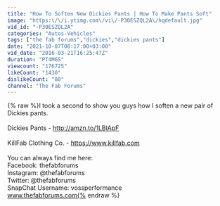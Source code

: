 ```yaml
---
title: "How To Soften New Dickies Pants | How To Make Pants Soft"
image: "https:\/\/i.ytimg.com\/vi\/-P30ESZQL2A\/hqdefault.jpg"
vid_id: "-P30ESZQL2A"
categories: "Autos-Vehicles"
tags: ["the fab forums","dickies","dickies pants"]
date: "2021-10-07T08:17:00+03:00"
vid_date: "2016-03-21T16:25:47Z"
duration: "PT4M6S"
viewcount: "176725"
likeCount: "1430"
dislikeCount: "80"
channel: "The Fab Forums"
---
```

{% raw %}I took a second to show you guys how I soften a new pair of Dickies pants.<br /><br />Dickies Pants - <a rel="nofollow" target="blank" href="http://amzn.to/1LBlApF">http://amzn.to/1LBlApF</a><br /><br />KillFab Clothing Co. - <a rel="nofollow" target="blank" href="https://www.killfab.com">https://www.killfab.com</a><br /><br />You can always find me here:<br />Facebook: thefabforums<br />Instagram: @thefabforums<br />Twitter: @thefabforums<br />SnapChat Username: vossperformance<br />www.thefabforums.com{% endraw %}
